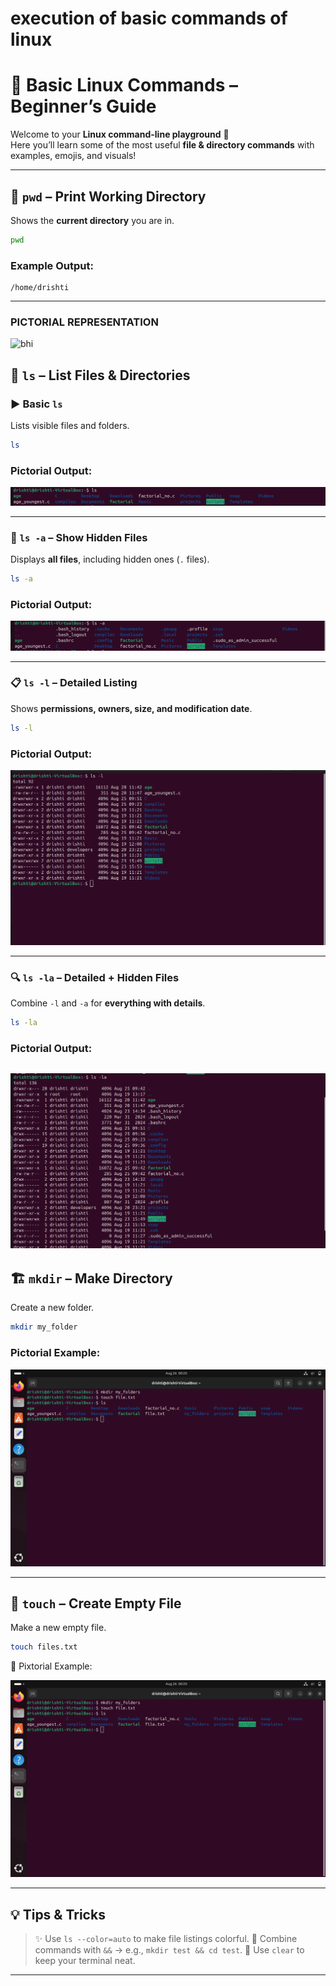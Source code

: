 # execution of basic commands of linux

# 🐧 Basic Linux Commands – Beginner’s Guide  

Welcome to your **Linux command-line playground** 🎉  
Here you’ll learn some of the most useful **file & directory commands** with examples, emojis, and visuals!  

---

## 📍 `pwd` – Print Working Directory  
Shows the **current directory** you are in.  

```bash
pwd
````

### Example Output:

```
/home/drishti
```

---

### PICTORIAL REPRESENTATION

![bhi](./images/3.1.1.png)



## 📂 `ls` – List Files & Directories

### ▶️ Basic `ls`

Lists visible files and folders.

```bash
ls
```

### Pictorial Output:


![knb](./images/3.1.2.png)



---

### 👀 `ls -a` – Show Hidden Files

Displays **all files**, including hidden ones (`.` files).

```bash
ls -a
```

### Pictorial Output:



![uj](./images/3.1.3.png)



---

### 📋 `ls -l` – Detailed Listing

Shows **permissions, owners, size, and modification date**.

```bash
ls -l
```

### Pictorial Output:


![buo](./images/3.1.4.png)


---

### 🔍 `ls -la` – Detailed + Hidden Files

Combine `-l` and `-a` for **everything with details**.

```bash
ls -la
```

### Pictorial Output:

![bi](./images/3.1.5.png)
---

## 🏗️ `mkdir` – Make Directory

Create a new folder.

```bash
mkdir my_folder
```

### Pictorial Example:

![bhi](./images/3.1.6.png)

---

## 📝 `touch` – Create Empty File

Make a new empty file.

```bash
touch files.txt
```

📌 Pixtorial Example: 

![vu](./images/3.1.7.png)

---


## 💡 Tips & Tricks

> ✨ Use `ls --color=auto` to make file listings colorful.
> 🐧 Combine commands with `&&` → e.g., `mkdir test && cd test`.
> 🚀 Use `clear` to keep your terminal neat.

---



